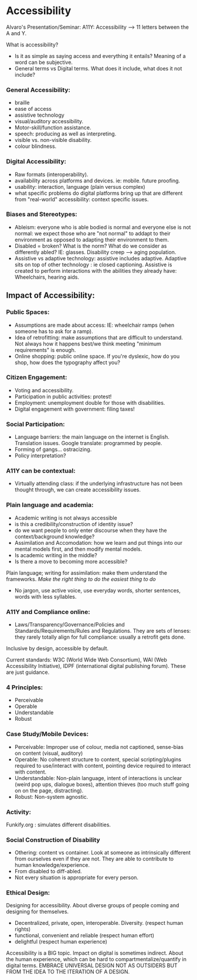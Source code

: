 # Accessibility

Alvaro's Presentation/Seminar:
A11Y: Accessibility --> 11 letters between the A and Y. 

What is accessibility?
- Is it as simple as saying access and everything it entails? Meaning of a word can be subjective. 
- General terms vs Digital terms. 
What does it include, what does it not include?

### General Accessibility:
- braille
- ease of access
- assistive technology
- visual/auditory accessibility. 
- Motor-skill/function assistance. 
- speech: producing as well as interpreting. 
- visible vs. non-visible disability. 
- colour blindness. 

### Digital Accessibility:
- Raw formats (interoperability). 
- availability across platforms and devices. ie: mobile. future proofing. 
- usability: interaction, language (plain versus complex)
- what specific problems do digital platforms bring up that are different from "real-world" accessibility: context specific issues. 

### Biases and Stereotypes:
- Ableism: everyone who is able bodied is normal and everyone else is not normal: we expect those who are "not normal" to addapt to their environment as opposed to adapting their environment to them. 
- Disabled = broken? What is the norm? What do we consider as differently abled? IE: glasses. Disability creep --> aging population. 
- Assistive vs adaptive technology: assistive includes adaptive. Adaptive sits on top of other technology : ie closed captioning. 
Assistive is created to perform interactions with the abilities they already have: Wheelchairs, hearing aids.

## Impact of Accessibility:
### Public Spaces:
- Assumptions are made about access: IE: wheelchair ramps (when someone has to ask for a ramp). 
- Idea of retrofitting: make assumptions that are difficult to understand. Not always how it happens best/we think meeting "minimum requirements" is enough. 
- Online shopping: public online space. If you're dyslexic, how do you shop, how does the typography affect you?

### Citizen Engagement:
- Voting and accessibility. 
- Participation in public activities: protest!
- Employment: unemployment double for those with disabilities. 
- Digital engagement with government: filing taxes!

### Social Participation: 
- Language barriers: the main language on the internet is English. Translation issues. Google translate: programmed by people. 
- Forming of gangs... ostracizing. 
- Policy interpretation?

### A11Y can be contextual:
- Virtually attending class: if the underlying infrastructure has not been thought through, we can create accessibility issues.

### Plain language and academia:
- Academic writing is not always accessible
- is this a credibility/construction of identity issue?
- do we want people to only enter discourse when they have the context/background knowledge?
- Assimilation and Accomodation: how we learn and put things into our mental models first, and then modify mental models.
- Is academic writing in the middle?
- Is there a move to becoming more accessible? 

Plain language; writing for assimilation: make them understand the frameworks. 
*Make the right thing to do the easiest thing to do*
- No jargon, use active voice, use everyday words, shorter sentences, words with less syllables. 

### A11Y and Compliance online:
- Laws/Transparency/Governance/Policies and Standards/Requirements/Rules and Regulations.
They are sets of lenses: they rarely totally align for full compliance: usually a retrofit gets done. 

Inclusive by design, accessible by default. 

Current standards: W3C (World Wide Web Consortium), WAI (Web Accessibility Initiative), IDPF (international digital publishing forum). 
These are just guidance.

### 4 Principles:
- Perceivable
- Operable
- Understandable
- Robust

### Case Study/Mobile Devices:
- Perceivable:
Improper use of colour, media not captioned, sense-bias on content (visual, auditory)
- Operable:
No coherent structure to content, special scripting/plugins required to use/interact with content, pointing device required to interact with content.
- Understandable:
Non-plain language, intent of interactions is unclear (weird pop ups, dialogue boxes), attention thieves (too much stuff going on on the page, distracting). 
- Robust: 
Non-system agnostic.

### Activity:
Funkify.org : simulates different disabilities. 

### Social Construction of Disability
- Othering: content vs container. Look at someone as intrinsically different from ourselves even if they are not. 
They are able to contribute to human knowledge/experience. 
- From disabled to diff-abled. 
- Not every situation is appropriate for every person. 

### Ethical Design:
Designing for accessibility. About diverse groups of people coming and designing for themselves. 
- Decentralized, private, open, interoperable. Diversity. (respect human rights)
- functional, convenient and reliable (respect human effort)
- delightful (respect human experience)


Accessibility is a BIG topic.
Impact on digital is sometimes indirect. 
About the human experience, which can be hard to compartmentalize/quantify in digital terms. 
EMBRACE UNIVERSAL DESIGN NOT AS OUTSIDERS BUT FROM THE IDEA TO THE ITERATION OF A DESIGN.
